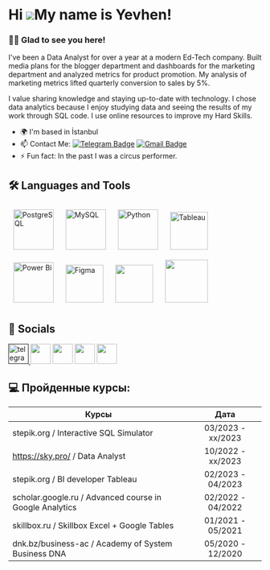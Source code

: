 Hi ![](https://user-images.githubusercontent.com/18350557/176309783-0785949b-9127-417c-8b55-ab5a4333674e.gif)My name is Yevhen!
==============================================================================================================================  


### :man_technologist: Glad to see you here!  
I've been a Data Analyst for over a year at a modern Ed-Tech company. 
Built media plans for the blogger department and dashboards for the marketing department and analyzed metrics for product promotion. My analysis of marketing metrics lifted quarterly conversion to sales by 5%.

I value sharing knowledge and staying up-to-date with technology. I chose data analytics because I enjoy studying data and seeing the results of my work through SQL code. I use online resources to improve my Hard Skills.

* 🌍  I'm based in İstanbul
* :mailbox: Contact Me: [![Telegram Badge](https://img.shields.io/badge/-levltv-blue?style=flat&logo=Telegram&logoColor=white)](https://t.me/levltv) [![Gmail Badge](https://img.shields.io/badge/-Gmail-red?style=flat&logo=Gmail&logoColor=white)](mailto:evgenij.litvinov@icloud.com)
* :zap: Fun fact: In the past I was a circus performer.   


## 🛠 Languages and Tools  
<div 
align="left">  
<a href="https://www.postgresql.org/" target="_blank"><img style="margin: 10px" src="https://profilinator.rishav.dev/skills-assets/postgresql-original-wordmark.svg" alt="PostgreSQL" height="80" /></a>  
<a href="https://www.mysql.com/" target="_blank"><img style="margin: 10px" src="https://profilinator.rishav.dev/skills-assets/mysql-original-wordmark.svg" alt="MySQL" height="80" /></a>
<a href="https://www.python.org/" target="_blank"><img style="margin: 10px" src="https://profilinator.rishav.dev/skills-assets/python-original.svg" alt="Python" height="80" /></a>
<a href="https://www.tableau.com/" target="_blank"><img style="margin: 10px" src="https://profilinator.rishav.dev/skills-assets/tableau.svg" alt="Tableau" height="75" /></a>    
<a href="https://powerbi.microsoft.com/en-us/" target="_blank"><img style="margin: 10px" src="https://profilinator.rishav.dev/skills-assets/powerbi.png" alt="Power Bi" height="80" /></a>  
<a href="https://www.figma.com/" target="_blank"><img style="margin: 10px" src="https://profilinator.rishav.dev/skills-assets/figma-icon.svg" alt="Figma" height="75" /></a>
<a href="https://www.microsoft.com/microsoft-365/excel/" target="_blank"><img style="margin: 10px" src="https://upload.wikimedia.org/wikipedia/commons/thumb/3/34/Microsoft_Office_Excel_%282019%E2%80%93present%29.svg/1101px-Microsoft_Office_Excel_%282019%E2%80%93present%29.svg.png" height="75" /></a>
<a href="https://docs.google.com/spreadsheets/" target="_blank"><img style="margin: 10px" src="https://yoolk.ninja/wp-content/uploads/2021/08/Apps-Google-Sheets-1024x1024.png" height="85" /></a>
</div>  

## 🤝 Socials  
<p align="left">
<a href="" target="https://t.me/levltv"> <img src="https://cdn-icons-png.flaticon.com/512/2111/2111646.png" width="40" height="40" alt="telegram group" />
<a href="https://www.github.com/Yevhen-Lytvynov" target="_blank" rel="noreferrer"><img src="https://raw.githubusercontent.com/danielcranney/readme-generator/main/public/icons/socials/github.svg" width="40" height="40" /></a> 
<a href="https://www.linkedin.com/in/evgeniy-litvinov/" target="_blank" rel="noreferrer"><img src="https://raw.githubusercontent.com/danielcranney/readme-generator/main/public/icons/socials/linkedin.svg" width="40" height="40" /></a> 
<a href="https://www.facebook.com/profile.php?id=100042209442706" target="_blank" rel="noreferrer"><img src="https://raw.githubusercontent.com/danielcranney/readme-generator/main/public/icons/socials/facebook.svg" width="40" height="40" /></a> 
<a href="http://www.instagram.com/lev.ltv" target="_blank" rel="noreferrer"><img src="https://raw.githubusercontent.com/danielcranney/readme-generator/main/public/icons/socials/instagram.svg" width="40" height="40" /></a> </p>
  


## 💻 Пройденные курсы:

| Курсы                                                           | Дата              |
| ----------------------------------------------------------------| :---------------: |
| stepik.org / Interactive SQL Simulator                          | 03/2023 - xx/2023 |
| https://sky.pro/ / Data Analyst                                 | 10/2022 - xx/2023 |
| stepik.org / BI developer Tableau                               | 02/2023 - 04/2023 |
| scholar.google.ru / Advanced course in Google Analytics         | 02/2022 - 04/2022 |
| skillbox.ru / Skillbox Excel + Google Tables                    | 01/2021 - 05/2021 |
| dnk.bz/business-ac / Academy of System Business DNA             | 05/2020 - 12/2020 |

